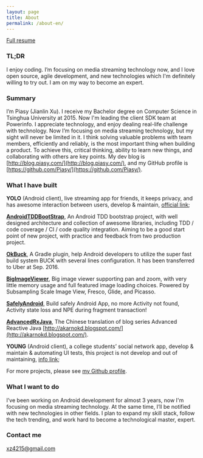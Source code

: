 ```yaml
---
layout: page
title: About
permalink: /about-en/
---
```


[Full resume](http://resume.piasy.com/dist/piasy_resume_en.html)

### TL;DR

I enjoy coding. I’m focusing on media streaming technology now, and I love open source, agile development, and new technologies which I'm definitely willing to try out. I am on my way to become an expert.

### Summary

I’m Piasy (Jianlin Xu). I receive my Bachelor degree on Computer Science in Tsinghua University at 2015. Now I'm leading the client SDK team at Powerinfo. I appreciate technology, and enjoy dealing real-life challenge with technology. Now I’m focusing on media streaming technology, but my sight will never be limited in it. I think solving valuable problems with team members, efficiently and reliably, is the most important thing when building a product. To achieve this, critical thinking, ability to learn new things, and collaborating with others are key points. My dev blog is [http://blog.piasy.com/](http://blog.piasy.com/), and my GitHub profile is [https://github.com/Piasy/](https://github.com/Piasy/).

### What I have built

**YOLO** (Android client), live streaming app for friends, it keeps privacy, and has awesome interaction between users, develop & maintain, [official link](https://www.yoloyolo.tv/);

**[AndroidTDDBootStrap](https://github.com/Piasy/AndroidTDDBootStrap)**, An Android TDD bootstrap project, with well designed architecture and collection of awesome libraries, including TDD / code coverage / CI / code quality integration. Aiming to be a good start point of new project, with practice and feedback from two production project.

**[OkBuck](https://github.com/Piasy/OkBuck)**, A Gradle plugin, help Android developers to utilize the super fast build system BUCK with several lines configuration. It has been transferred to Uber at Sep. 2016.

**[BigImageViewer](https://github.com/Piasy/BigImageViewer)**, Big image viewer supporting pan and zoom, with very little memory usage and full featured image loading choices. Powered by Subsampling Scale Image View, Fresco, Glide, and Picasso.

**[SafelyAndroid](https://github.com/Piasy/SafelyAndroid)**, Build safely Android App, no more Activity not found, Activity state loss and NPE during fragment transaction!

**[AdvancedRxJava](https://github.com/Piasy/AdvancedRxJava)**, The Chinese translation of blog series Advanced Reactive Java  [http://akarnokd.blogspot.com/](http://akarnokd.blogspot.com/).

**YOUNG** (Android client), a college students’ social network app, develop & maintain & automating UI tests, this project is not develop and out of maintaining, [info link](http://www.wandoujia.com/apps/com.xueba.client.app);

For more projects, please see [my Github profile](https://github.com/Piasy).

### What I want to do

I’ve been working on Android development for almost 3 years, now I'm focusing on media streaming technology. At the same time, I’ll be notified with new technologies in other fields. I plan to expand my skill stack, follow the tech trending, and work hard to become a technological master, expert.

### Contact me

[xz4215@gmail.com](mailto:xz4215@gmail.com)
